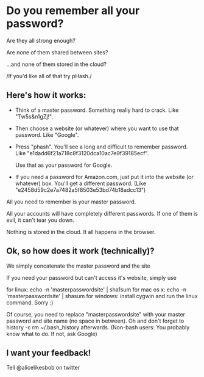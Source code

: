 # Do you remember all your password? #

Are they all strong enough?

Are none of them shared between sites?

…and none of them stored in the cloud?

/If you'd like all of that try pHash./

## Here's how it works: ##

* Think of a master password. Something really hard to crack. 
  Like "Tw5s&n1gZj!".
  
* Then choose a website (or whatever) where you want to use that password. 
  Like "Google".
  
* Press "phash". You'll see a long and difficult to remember password. 
  Like "e1dadd6f21a718c8f3120dca10ac7e9f39185ecf".
  
  Use that as your password for Google.
  
* If you need a password for Amazon.com, just put it into the website (or whatever) box.
  You'll get a different password. (Like "e2458d59c2e7a7482a5f8503e53bd74b18adcc13")
  
All you need to remember is your master password. 

All your accounts will have completely different passwords. If one of them is evil,
it can't tear you down.

Nothing is stored in the cloud. It all happens in the browser. 

## Ok, so how does it work (technically)? ##

We simply concatenate the master password and the site

If you need your password but can't access it's website, simply use 

  for linux:
    echo -n 'masterpasswordsite' | sha1sum
  for mac os x:
    echo -n 'masterpasswordsite' | shasum
  for windows:
    install cygwin and run the linux command. Sorry :)
 
Of course, you need to replace "masterpasswordsite" with your master password and
site name (no space in between). Oh and don't forget to 
    history -c
    rm ~/.bash_history
afterwards. (Non-bash users: You probably know what to do. If not, ask Google)

## I want your feedback! ##

Tell @alicelikesbob on twitter